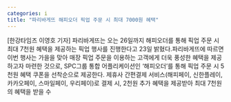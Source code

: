 ```yaml
---
categories: i
title: "파리바게뜨 해피오더 픽업 주문 시 최대 7000원 혜택"
---
```

[한강타임즈 이영호 기자] 파리바게뜨는 오는 26일까지 해피오더를 통해 픽업 주문 시 최대 7천원 혜택을 제공하는 픽업 행사를 진행한다고 23일 밝혔다.파리바게뜨에 따르면 이번 행사는 가을을 맞아 매장 픽업 주문을 이용하는 고객에게 더욱 풍성한 혜택을 제공하고자 마련한 것으로, SPC그룹 통합 어플리케이션인 ‘해피오더’를 통해 픽업 주문 시 5천원 혜택 쿠폰을 선착순으로 제공한다. 제휴사 간편결제 서비스(해피페이, 신한플레이, 카카오페이, 스마일페이, 우리페이)로 결제 시, 2천원 추가 혜택을 제공받아 최대 7천원의 혜택을 받을 수